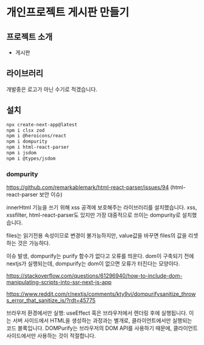 # 개인프로젝트 게시판 만들기

## 프로젝트 소개

- 게시판

## 라이브러리

개발중은 로고가 아닌 수기로 적겠습니다.

## 설치

```bash
npx create-next-app@latest
npm i clsx zod
npm i @heroicons/react
npm i dompurity
npm i html-react-parser
npm i jsdom
npm i @types/jsdom
```

### dompurity

https://github.com/remarkablemark/html-react-parser/issues/94
(html-react-parser 보안 이슈)

innerHtml 기능을 쓰기 위해 xss 공격에 보호해주는 라이브러리를 설치했습니다. xss, xssfilter, html-react-parser도 있지만 가장 대중적으로 쓰이는 dompurity로 설치했습니다.

files는 읽기전용 속성이므로 변경이 불가능하지만, value값을 바꾸면 files의 값을 리셋하는 것은 가능하다.

이슈 발생, dompurify는 purify 함수가 없다고 오류를 띄운다. dom이 구축되기 전에 nextjs가 실행되는데, dompurify는 dom이 없으면 오류가 터진다는 모양이다.

https://stackoverflow.com/questions/61296940/how-to-include-dom-manipulating-scripts-into-ssr-next-js-app

https://www.reddit.com/r/nextjs/comments/kty9vi/dompurifysanitize_throws_error_that_sanitize_is/?rdt=45775

브라우저 환경에서만 실행: useEffect 훅은 브라우저에서 렌더링 후에 실행됩니다. 이는 서버 사이드에서 HTML을 생성하는 과정과는 별개로, 클라이언트에서만 실행되는 코드 블록입니다. DOMPurify는 브라우저의 DOM API를 사용하기 때문에, 클라이언트 사이드에서만 사용하는 것이 적절합니다.
